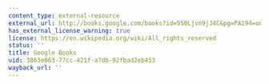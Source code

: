 ```yaml
---
content_type: external-resource
external_url: http://books.google.com/books?id=5S0Ljvn9jJ4C&pg=PA194=onepage
has_external_license_warning: true
license: https://en.wikipedia.org/wiki/All_rights_reserved
status: ''
title: Google Books
uid: 3863e063-77cc-421f-a7db-92fbad2eb453
wayback_url: ''
---
```

